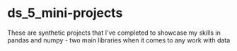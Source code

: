 # ds_5_mini-projects
These are synthetic projects that I've completed to showcase my skills in pandas and numpy - two main libraries when it comes to any work with data
